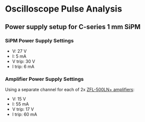 # Oscilloscope Pulse Analysis

## Power supply setup for C-series 1 mm SiPM

### SiPM Power Supply Settings

- V: 27 V
- I: 5 mA
- V trip: 30 V
- I trip: 6 mA

### Amplifier Power Supply Settings

Using a separate channel for each of 2x [ZFL-500LN+ amplifiers](https://www.minicircuits.com/pdfs/ZFL-500LN+.pdf):

- V: 15 V
- I: 55 mA
- V trip: 17 V
- I trip: 60 mA
